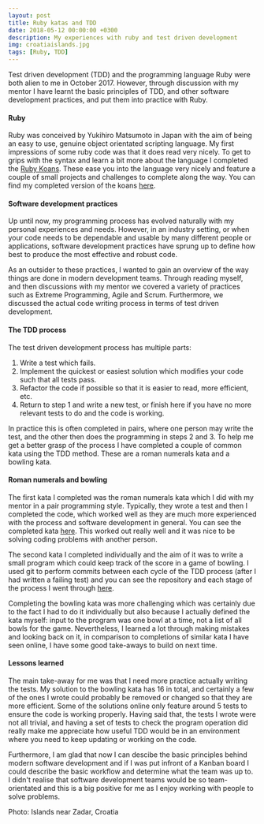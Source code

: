 ```yaml
---
layout: post
title: Ruby katas and TDD
date: 2018-05-12 00:00:00 +0300
description: My experiences with ruby and test driven development
img: croatiaislands.jpg
tags: [Ruby, TDD]
---
```


Test driven development (TDD) and the programming language Ruby were both alien to me in October 2017. However, through discussion with my mentor I have learnt the basic principles of TDD, and other software development practices, and put them into practice with Ruby. 

#### Ruby

Ruby was conceived by Yukihiro Matsumoto in Japan with the aim of being an easy to use, genuine object orientated scripting language. My first impressions of some ruby code was that it does read very nicely. To get to grips with the syntax and learn a bit more about the language I completed the [Ruby Koans][RB Koans]. These ease you into the language very nicely and feature a couple of small projects and challenges to complete along the way. You can find my completed version of the koans [here][my kaons].

#### Software development practices

Up until now, my programming process has evolved naturally with my personal experiences and needs. However, in an industry setting, or when your code needs to be dependable and usable by many different people or applications, software development practices have sprung up to define how best to produce the most effective and robust code. 

As an outsider to these practices, I wanted to gain an overview of the way things are done in modern development teams. Through reading myself, and then discussions with my mentor we covered a variety of practices such as Extreme Programming, Agile and Scrum. Furthermore, we discussed the actual code writing process in terms of test driven development.

#### The TDD process

The test driven development process has multiple parts:

1. Write a test which fails.
2. Implement the quickest or easiest solution which modifies your code such that all tests pass.
3. Refactor the code if possible so that it is easier to read, more efficient, etc.
4. Return to step 1 and write a new test, or finish here if you have no more relevant tests to do and the code is working.

In practice this is often completed in pairs, where one person may write the test, and the other then does the programming in steps 2 and 3. To help me get a better grasp of the process I have completed a couple of common kata using the TDD method. These are a roman numerals kata and a bowling kata.

#### Roman numerals and bowling

The first kata I completed was the roman numerals kata which I did with my mentor in a pair programming style. Typically, they wrote a test and then I completed the code, which worked well as they are much more experienced with the process and software development in general. You can see the completed kata [here][roman]. This worked out really well and it was nice to be solving coding problems with another person.

The second kata I completed individually and the aim of it was to write a small program which could keep track of the score in a game of bowling. I used git to perform commits between each cycle of the TDD process (after I had written a failing test) and you can see the repository and each stage of the process I went through [here][bowling]. 

Completing the bowling kata was more challenging which was certainly due to the fact I had to do it individually but also because I actually defined the kata myself: input to the program was one bowl at a time, not a list of all bowls for the game. Nevertheless, I learned a lot through making mistakes and looking back on it, in comparison to completions of similar kata I have seen online, I have some good take-aways to build on next time.

#### Lessons learned

The main take-away for me was that I need more practice actually writing the tests. My solution to the bowling kata has 16 in total, and certainly a few of the ones I wrote could probably be removed or changed so that they are more efficient. Some of the solutions online only feature around 5 tests to ensure the code is working properly. Having said that, the tests I wrote were not all trivial, and having a set of tests to check the program operation did really make me appreciate how useful TDD would be in an environment where you need to keep updating or working on the code.

Furthermore, I am glad that now I can descibe the basic principles behind modern software development and if I was put infront of a Kanban board I could describe the basic workflow and determine what the team was up to. I didn't realise that software development teams would be so team-orientated and this is a big positive for me as I enjoy working with people to solve problems.

Photo: Islands near Zadar, Croatia

[RB Koans]:http://rubykoans.com
[my kaons]:https://github.com/H-Cox/Ruby-Koans
[roman]:https://github.com/H-Cox/roman-numerals-kata
[bowling]:https://github.com/H-Cox/bowling-kata









